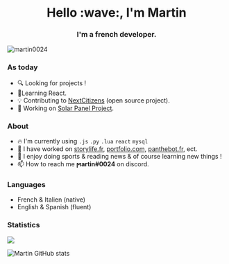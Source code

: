 <h1 align="center">Hello :wave:, I'm Martin</h1>
<h3 align="center">I'm a french developer.</h3>

<p align="left"> <img src="https://komarev.com/ghpvc/?username=martin-fullstacks&label=Profile%20views&color=0e75b6&style=flat" alt="martin0024" /> </p>

### As today

- :mag: Looking for projects !
- :pencil:Learning React.
- :bulb: Contributing to <a href="https://nextcitizens.github.io/ncs_documentation/">NextCitizens</a> (open source project).
- :construction: Working on <a href="https://github.com/project-solar-system-es">Solar Panel Project</a>.

### About

- :fire: I'm currently using `.js` `.py` `.lua` `react` `mysql`
- :hammer: I have worked on [storylife.fr](https://storylife.fr/), [portfolio.com](https://martinportfolio.fr/), [panthebot.fr](https://pantherbot.martinportfolio.fr/),  ect. 
- :eyes: I enjoy doing sports & reading news & of course learning new things ! 
- :mailbox: How to reach me **ϻartin#0024** on discord.
    
### Languages

- French & Italien (native)
- English & Spanish (fluent)


### Statistics


<img align="center" style="padding=0;" src="https://github-readme-stats.quantumlytangled.vercel.app/api/top-langs/?username=martin0024&theme=tokyonight&layout=default&show_icons=true" />

![Martin GitHub stats](https://github-readme-stats.vercel.app/api?username=martin0024&show_icons=true&theme=tokyonight)
